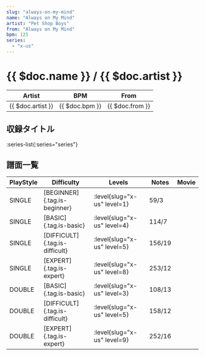 ```yaml
---
slug: "always-on-my-mind"
name: "Always on My Mind"
artist: "Pet Shop Boys"
from: "Always on My Mind"
bpm: 125
series:
  - "x-us"
---
```


# {{ $doc.name }} / {{ $doc.artist }}

|Artist|BPM|From|
|------|---|----|
|{{ $doc.artist }}|{{ $doc.bpm }}|{{ $doc.from }}|

## 収録タイトル

:series-list{:series="series"}

## 譜面一覧

|PlayStyle|Difficulty|Levels|Notes|Movie|
|---------|----------|------|-----|-----|
|SINGLE|[BEGINNER]{.tag.is-beginner}|<div class="field is-grouped is-grouped-multiline"> :level{slug="x-us" level=1}</div>|59/3||
|SINGLE|[BASIC]{.tag.is-basic}|<div class="field is-grouped is-grouped-multiline"> :level{slug="x-us" level=4}</div>|114/7||
|SINGLE|[DIFFICULT]{.tag.is-difficult}|<div class="field is-grouped is-grouped-multiline"> :level{slug="x-us" level=5}</div>|156/19||
|SINGLE|[EXPERT]{.tag.is-expert}|<div class="field is-grouped is-grouped-multiline"> :level{slug="x-us" level=8}</div>|253/12||
|DOUBLE|[BASIC]{.tag.is-basic}|<div class="field is-grouped is-grouped-multiline"> :level{slug="x-us" level=3}</div>|108/13||
|DOUBLE|[DIFFICULT]{.tag.is-difficult}|<div class="field is-grouped is-grouped-multiline"> :level{slug="x-us" level=5}</div>|158/12||
|DOUBLE|[EXPERT]{.tag.is-expert}|<div class="field is-grouped is-grouped-multiline"> :level{slug="x-us" level=9}</div>|252/16||
